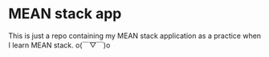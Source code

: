 # MEAN stack app

This is just a repo containing my MEAN stack application as a practice when I learn MEAN stack. o(￣▽￣)o 